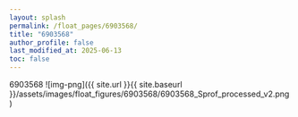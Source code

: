 ```yaml
---
layout: splash
permalink: /float_pages/6903568/
title: "6903568"
author_profile: false
last_modified_at: 2025-06-13
toc: false
---
```

 
6903568
![img-png]({{ site.url }}{{ site.baseurl }}/assets/images/float_figures/6903568/6903568_Sprof_processed_v2.png)